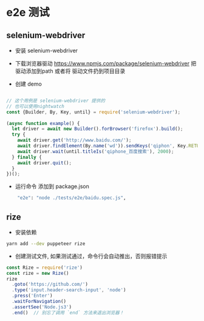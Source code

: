 # e2e 测试

## selenium-webdriver

- 安装 selenium-webdriver

- 下载浏览器驱动 https://www.npmjs.com/package/selenium-webdriver 把驱动添加到path 或者将 驱动文件扔到项目目录

- 创建 demo

```js

// 这个用例是 selenium-webdriver 提供的
// 也可以使用nightwatch
const {Builder, By, Key, until} = require('selenium-webdriver');
 
(async function example() {
  let driver = await new Builder().forBrowser('firefox').build();
  try {
    await driver.get('http://www.baidu.com/');
    await driver.findElement(By.name('wd')).sendKeys('qiphon', Key.RETURN);
    await driver.wait(until.titleIs('qiphone_百度搜索'), 2000);
  } finally {
    await driver.quit();
  }
})();

```

- 运行命令 添加到 package.json

```bash
    "e2e": "node ./tests/e2e/baidu.spec.js",
```


## rize 

- 安装依赖

```sh
yarn add --dev puppeteer rize
```
- 创建测试文件, 如果测试通过，命令行会自动推出，否则报错提示

```js
const Rize = require('rize')
const rize = new Rize()
rize
  .goto('https://github.com/')
  .type('input.header-search-input', 'node')
  .press('Enter')
  .waitForNavigation()
  .assertSee('Node.js3')
  .end()  // 别忘了调用 `end` 方法来退出浏览器！

```
